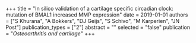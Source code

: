+++
title = "In silico validation of a cartilage specific circadian clock: mutation of BMAL1 increased MMP expression"
date = 2019-01-01
authors = ["S Khurana", "A Bokkers", "DJ Geijs", "S Schivo", "M Karperien", "JN Post"]
publication_types = ["2"]
abstract = ""
selected = "false"
publication = "*Osteoarthritis and cartilage*"
+++

